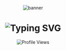 <p align="center">
  <img src="https://capsule-render.vercel.app/api?type=waving&color=0:1a1a1a,100:333333&height=250&section=header&text=WELCOME%20TO%20MY%20PROFILE%20🕊&fontSize=50&fontColor=ffffff" alt="banner" />
</p> 

<h1 align="center">
  <img src="https://readme-typing-svg.demolab.com?font=JetBrains+Mono&weight=700&size=28&pause=800&center=true&vCenter=true&width=800&height=55&lines=Student+at+Faculty+of+Automation;From: Romania+%3A+Gala%C8%9Bi%2C;First+you+learn%2C+then+you+remove+the+L.&color=FFFFFF" alt="Typing SVG" />
</h1>

<p align="center">
  <img src="https://komarev.com/ghpvc/?username=made-by-andrei&style=for-the-badge&color=gray" alt="Profile Views" />
</p>
